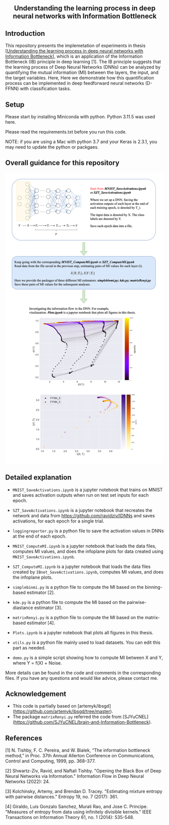 <h2 align="center">
Understanding the learning process in deep neural networks with Information Bottleneck
</h2>


## Introduction

This repository presents the implemetation of experiments in thesis [[Understanding the learning process in deep neural networks with Information Bottleneck](https://trepo.tuni.fi/)], which is an application of the Information Bottleneck (IB) principle in deep learning [1]. The IB principle suggests that the learning process of Deep Neural Networks (DNNs) can be analyzed by quantifying the mutual information (MI) between the layers, the input, and the target variables. Here, Here we demonstrate how this quantification process can be implemented in deep feedforward neural networks (D-FFNN) with classification tasks.

## Setup
Please start by installing Miniconda with python. Python 3.11.5 was used here.

Please read the requirements.txt before you run this code.

NOTE: if you are using a Mac with python 3.7 and your Keras is 2.3.1, you may need to update the python or packgaes.


## Overall guidance for this repository
**![](overall.png)**


## Detailed explanation

* `MNIST_SaveActivations.ipynb` is a jupyter notebook that trains on MNIST and saves activation outputs when run on test set inputs for each epoch.
* `SZT_SaveActivations.ipynb` is a jupyter notebook that recreates the network and data from https://github.com/ravidziv/IDNNs and saves activations, for each epoch for a single trial.

* `loggingreporter.py` is a python file to save the activation values in DNNs at the end of each epoch.
  
* `MNIST_ComputeMI.ipynb` is a jupyter notebook that loads the data files, computes MI values, and does the infoplane plots for data created using `MNIST_SaveActivations.ipynb`.
* `SZT_ComputeMI.ipynb` is a jupyter notebook that loads the data files created by `IBnet_SaveActivations.ipynb`, computes MI values, and does the infoplane plots.

* `simplebinmi.py` is a python file to compute the MI based on the binning-based estimator [2].
* `kde.py` is a python file to compute the MI based on the pairwise-diastance estimator [3]. 
* `matrixRenyi.py` is a python file to compute the MI based on the matrix-based estimator [4].

* `Plots.ipynb` is a jupyter notebook that plots all figures in this thesis.
* `utils.py` is a python file mainly used to load datasets. You can edit this part as needed.
* `demo.py` is a simple script showing how to compute MI between X and Y, where Y = f(X) + Noise.

More details can be found in the code and comments in the corresponding files. If you have any questions and would like advice, please contact me.

## Acknowledgement

- This code is partially based on [artemyk/ibsgd] (https://github.com/artemyk/ibsgd/tree/master).
- The package `matrixRenyi.py` referred the code from [SJYuCNEL] (https://github.com/SJYuCNEL/brain-and-Information-Bottleneck).

## References

[1] N. Tishby, F. C. Pereira, and W. Bialek, “The information bottleneck method,” in Proc. 37th Annual Allerton Conference on Communications, Control and Computing, 1999, pp. 368–377.

[2] Shwartz-Ziv, Ravid, and Naftali Tishby. "Opening the Black Box of Deep Neural Networks via Information." Information Flow in Deep Neural Networks (2022): 24.

[3] Kolchinsky, Artemy, and Brendan D. Tracey. "Estimating mixture entropy with pairwise distances." Entropy 19, no. 7 (2017): 361.

[4] Giraldo, Luis Gonzalo Sanchez, Murali Rao, and Jose C. Principe. "Measures of entropy from data using infinitely divisible kernels." IEEE Transactions on Information Theory 61, no. 1 (2014): 535-548.